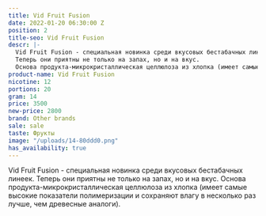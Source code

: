 ```yaml
---
title: Vid Fruit Fusion
date: 2022-01-20 06:30:00 Z
position: 2
title-seo: Vid Fruit Fusion
descr: |-
  Vid Fruit Fusion - cпециальная новинка среди вкусовых бестабачных линеек.
  Теперь они приятны не только на запах, но и на вкус.
  Основа продукта-микрокристаллическая целлюлоза из хлопка (имеет самые высокие показатели полимеризации и сохраняют влагу в несколько раз лучше, чем древесные аналоги).
product-name: Vid Fruit Fusion
nicotine: 12
portions: 20
gram: 14
price: 3500
new-price: 2800
brand: Other brands
sale: sale
taste: Фрукты
image: "/uploads/14-80ddd0.png"
has_availability: true
---
```


Vid Fruit Fusion - cпециальная новинка среди вкусовых бестабачных линеек.
Теперь они приятны не только на запах, но и на вкус.
Основа продукта-микрокристаллическая целлюлоза из хлопка (имеет самые высокие показатели полимеризации и сохраняют влагу в несколько раз лучше, чем древесные аналоги).